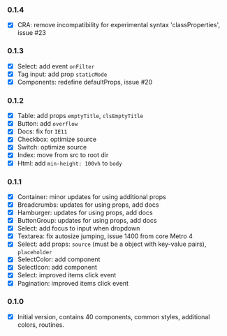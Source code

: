 ### 0.1.4
+ [x] CRA: remove incompatibility for experimental syntax 'classProperties', issue #23

### 0.1.3
+ [x] Select: add event `onFilter`
+ [x] Tag input: add prop `staticMode`
+ [x] Components: redefine defaultProps, issue #20

### 0.1.2
+ [x] Table: add props `emptyTitle`, `clsEmptyTitle`
+ [x] Button: add `overflow`
+ [x] Docs: fix for `IE11`
+ [x] Checkbox: optimize source
+ [x] Switch: optimize source
+ [x] Index: move from src to root dir
+ [x] Html: add `min-height: 100vh` to `body`

### 0.1.1
+ [x] Container: minor updates for using additional props
+ [x] Breadcrumbs: updates for using props, add docs
+ [x] Hamburger: updates for using props, add docs
+ [x] ButtonGroup: updates for using props, add docs
+ [x] Select: add focus to input when dropdown
+ [x] Textarea: fix autosize jumping, issue 1400 from core Metro 4
+ [x] Select: add props: `source` (must be a object with key-value pairs), `placeholder`
+ [x] SelectColor: add component
+ [x] SelectIcon: add component
+ [x] Select: improved items click event
+ [x] Pagination: improved items click event

### 0.1.0
+ [x] Initial version, contains 40 components, common styles, additional colors, routines.
